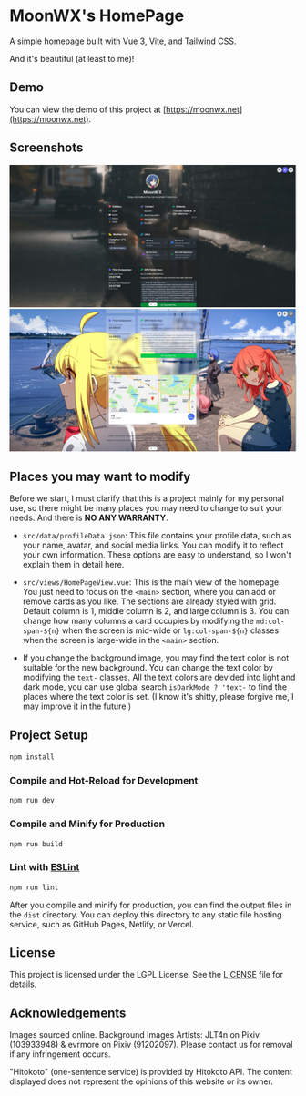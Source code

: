 # MoonWX's HomePage

A simple homepage built with Vue 3, Vite, and Tailwind CSS.

And it's beautiful (at least to me)!

## Demo

You can view the demo of this project at [https://moonwx.net](https://moonwx.net).

## Screenshots

![Screenshot 1](src/assets/images/Screenshot_1.jpg)
![Screenshot 2](src/assets/images/Screenshot_2.jpg)

## Places you may want to modify

Before we start, I must clarify that this is a project mainly for my personal use, so there might be many places you may need to change to suit your needs. And there is **NO ANY WARRANTY**.

- `src/data/profileData.json`: This file contains your profile data, such as your name, avatar, and social media links. You can modify it to reflect your own information. These options are easy to understand, so I won't explain them in detail here.

- `src/views/HomePageView.vue`: This is the main view of the homepage. You just need to focus on the `<main>` section, where you can add or remove cards as you like. The sections are already styled with grid. Default column is 1, middle column is 2, and large column is 3. You can change how many columns a card occupies by modifying the `md:col-span-${n}` when the screen is mid-wide or `lg:col-span-${n}` classes when the screen is large-wide in the `<main>` section.
- If you change the background image, you may find the text color is not suitable for the new background. You can change the text color by modifying the `text-` classes. All the text colors are devided into light and dark mode, you can use global search `isDarkMode ? 'text-` to find the places where the text color is set. (I know it's shitty, please forgive me, I may improve it in the future.)

## Project Setup

```sh
npm install
```

### Compile and Hot-Reload for Development

```sh
npm run dev
```

### Compile and Minify for Production

```sh
npm run build
```

### Lint with [ESLint](https://eslint.org/)

```sh
npm run lint
```

After you compile and minify for production, you can find the output files in the `dist` directory. You can deploy this directory to any static file hosting service, such as GitHub Pages, Netlify, or Vercel.

## License

This project is licensed under the LGPL License. See the [LICENSE](LICENSE) file for details.

## Acknowledgements

Images sourced online. Background Images Artists: JLT4n on Pixiv (103933948) & evrmore on Pixiv (91202097). Please contact us for removal if any infringement occurs.

"Hitokoto" (one-sentence service) is provided by Hitokoto API. The content displayed does not represent the opinions of this website or its owner.